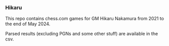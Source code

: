 ### Hikaru

This repo contains chess.com games for GM Hikaru Nakamura from 2021 to the end of May 2024.

Parsed results (excluding PGNs and some other stuff) are available in the csv.
